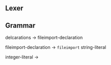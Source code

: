 
## Lexer


## Grammar

delcarations -> fileimport-declaration

fileimport-declaration -> `fileimport` string-literal


integer-literal ->